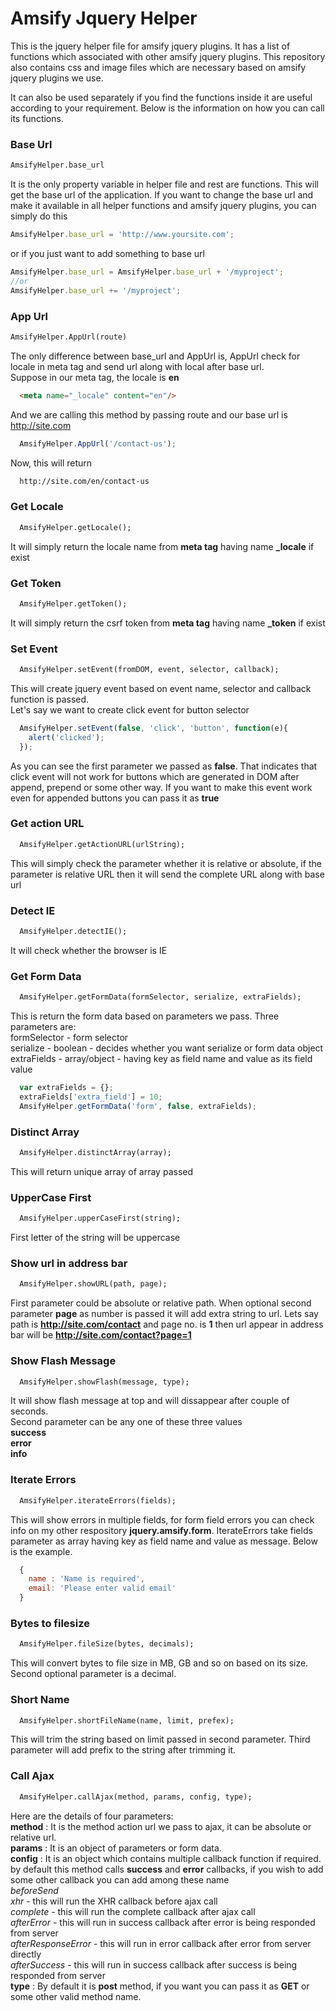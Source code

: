 # Amsify Jquery Helper
This is the jquery helper file for amsify jquery plugins. It has a list of functions which associated with other amsify jquery plugins. This repository also contains css and image files which are necessary based on amsify jquery plugins we use.

It can also be used separately if you find the functions inside it are useful according to your requirement. Below is the information on how you can call its functions.

### Base Url 
```txt
AmsifyHelper.base_url
```
It is the only property variable in helper file and rest are functions. This will get the base url of the application. If you want to change the base url and make it available in all helper functions and amsify jquery plugins, you can simply do this

```js
AmsifyHelper.base_url = 'http://www.yoursite.com';
```
or if you just want to add something to base url
```js
AmsifyHelper.base_url = AmsifyHelper.base_url + '/myproject';
//or
AmsifyHelper.base_url += '/myproject';
```

### App Url
```txt
AmsifyHelper.AppUrl(route)
```
The only difference between base_url and AppUrl is, AppUrl check for locale in meta tag and send url along with local after base url.
<br/>
Suppose in our meta tag, the locale is **en**
```html
  <meta name="_locale" content="en"/>
```
And we are calling this method by passing route and our base url is http://site.com
```js
  AmsifyHelper.AppUrl('/contact-us');
```
Now, this will return
```txt
  http://site.com/en/contact-us
```

### Get Locale
```txt
  AmsifyHelper.getLocale();
```
It will simply return the locale name from **meta tag** having name **_locale** if exist

### Get Token
```txt
  AmsifyHelper.getToken();
```
It will simply return the csrf token from **meta tag** having name **_token** if exist

### Set Event
```txt
  AmsifyHelper.setEvent(fromDOM, event, selector, callback);
```
This will create jquery event based on event name, selector and callback function is passed.
<br/>
Let's say we want to create click event for button selector
```js
  AmsifyHelper.setEvent(false, 'click', 'button', function(e){
    alert('clicked');
  });
```
As you can see the first parameter we passed as **false**. That indicates that click event will not work for buttons which are generated in DOM after append, prepend or some other way. If you want to make this event work even for appended buttons you can pass it as **true**

### Get action URL
```txt
  AmsifyHelper.getActionURL(urlString);
```
This will simply check the parameter whether it is relative or absolute, if the parameter is relative URL then it will send the complete URL along with base url

### Detect IE
```txt
  AmsifyHelper.detectIE();
```
It will check whether the browser is IE

### Get Form Data
```txt
  AmsifyHelper.getFormData(formSelector, serialize, extraFields);
```
This is return the form data based on parameters we pass.
Three parameters are:
<br/>
formSelector - form selector 
<br/>
serialize - boolean - decides whether you want serialize or form data object
<br/>
extraFields - array/object - having key as field name and value as its field value
```js
  var extraFields = {};
  extraFields['extra_field'] = 10;
  AmsifyHelper.getFormData('form', false, extraFields);
```

### Distinct Array
```txt
  AmsifyHelper.distinctArray(array);
```
This will return unique array of array passed

### UpperCase First
```txt
  AmsifyHelper.upperCaseFirst(string);
```
First letter of the string will be uppercase

### Show url in address bar
```txt
  AmsifyHelper.showURL(path, page);
```
First parameter could be absolute or relative path. When optional second parameter **page** as number is passed it will add extra string to url. Lets say path is **http://site.com/contact** and page no. is **1** then url appear in address bar will be **http://site.com/contact?page=1**

### Show Flash Message
```txt
  AmsifyHelper.showFlash(message, type);
```
It will show flash message at top and will dissappear after couple of seconds. <br/>
Second parameter can be any one of these three values <br/>
**success** <br/>
**error** <br/>
**info** <br/>

### Iterate Errors
```txt
  AmsifyHelper.iterateErrors(fields);
```
This will show errors in multiple fields, for form field errors you can check info on my other respository **jquery.amsify.form**. IterateErrors take fields parameter as array having key as field name and value as message. Below is the example.
```js
  {
    name : 'Name is required',
    email: 'Please enter valid email'
  }
```

### Bytes to filesize
```txt
  AmsifyHelper.fileSize(bytes, decimals);
```
This will convert bytes to file size in MB, GB and so on based on its size. Second optional parameter is a decimal.

### Short Name
```txt
  AmsifyHelper.shortFileName(name, limit, prefex);
```
This will trim the string based on limit passed in second parameter. Third parameter will add prefix to the string after trimming it.

### Call Ajax
```txt
  AmsifyHelper.callAjax(method, params, config, type);
```
Here are the details of four parameters:<br/>
**method** : It is the method action url we pass to ajax, it can be absolute or relative url.<br/>
**params** : It is an object of parameters or form data.<br/>
**config** : It is an object which contains multiple callback function if required.<br/>
by default this method calls **success** and **error** callbacks, if you wish to add some other callback you can add among these name<br/>
*beforeSend*<br/>
*xhr* - this will run the XHR callback before ajax call<br/>
*complete* - this will run the complete callback after ajax call<br/>
*afterError* - this will run in success callback after error is being responded from server<br/>
*afterResponseError* - this will run in error callback after error from server directly<br/>
*afterSuccess* - this will run in success callback after success is being responded from server<br/>
**type** : By default it is **post** method, if you want you can pass it as **GET** or some other valid method name.<br/>


